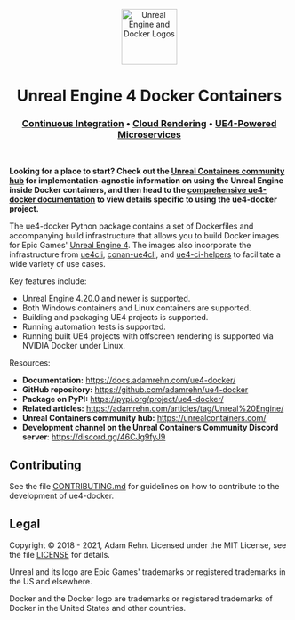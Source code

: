 <p align="center"><img src="https://raw.githubusercontent.com/adamrehn/ue4-docker/master/resources/images/banner.svg?sanitize=true" alt="Unreal Engine and Docker Logos" height="100"></p>
<h1 align="center"><strong>Unreal Engine 4 Docker Containers</strong></h1>
<h3 align="center"><a href="https://docs.adamrehn.com/ue4-docker/use-cases/continuous-integration">Continuous Integration</a> &bull; <a href="https://docs.adamrehn.com/ue4-docker/use-cases/cloud-rendering">Cloud Rendering</a> &bull; <a href="https://docs.adamrehn.com/ue4-docker/use-cases/microservices">UE4-Powered Microservices</a></h3>
<p>&nbsp;</p>

**Looking for a place to start? Check out the [Unreal Containers community hub](https://unrealcontainers.com/) for implementation-agnostic information on using the Unreal Engine inside Docker containers, and then head to the [comprehensive ue4-docker documentation](https://docs.adamrehn.com/ue4-docker/) to view details specific to using the ue4-docker project.**

The ue4-docker Python package contains a set of Dockerfiles and accompanying build infrastructure that allows you to build Docker images for Epic Games' [Unreal Engine 4](https://www.unrealengine.com/). The images also incorporate the infrastructure from [ue4cli](https://github.com/adamrehn/ue4cli), [conan-ue4cli](https://github.com/adamrehn/conan-ue4cli), and [ue4-ci-helpers](https://github.com/adamrehn/ue4-ci-helpers) to facilitate a wide variety of use cases.

Key features include:

- Unreal Engine 4.20.0 and newer is supported.
- Both Windows containers and Linux containers are supported.
- Building and packaging UE4 projects is supported.
- Running automation tests is supported.
- Running built UE4 projects with offscreen rendering is supported via NVIDIA Docker under Linux.

Resources:

- **Documentation:** <https://docs.adamrehn.com/ue4-docker/>
- **GitHub repository:** <https://github.com/adamrehn/ue4-docker>
- **Package on PyPI:** <https://pypi.org/project/ue4-docker/>
- **Related articles:** <https://adamrehn.com/articles/tag/Unreal%20Engine/>
- **Unreal Containers community hub:** <https://unrealcontainers.com/>
- **Development channel on the Unreal Containers Community Discord server**: <https://discord.gg/46CJg9fyJ9>


## Contributing

See the file [CONTRIBUTING.md](https://github.com/adamrehn/ue4-docker/blob/master/.github/CONTRIBUTING.md) for guidelines on how to contribute to the development of ue4-docker.


## Legal

Copyright &copy; 2018 - 2021, Adam Rehn. Licensed under the MIT License, see the file [LICENSE](https://github.com/adamrehn/ue4-docker/blob/master/LICENSE) for details.

Unreal and its logo are Epic Games' trademarks or registered trademarks in the US and elsewhere.

Docker and the Docker logo are trademarks or registered trademarks of Docker in the United States and other countries.
